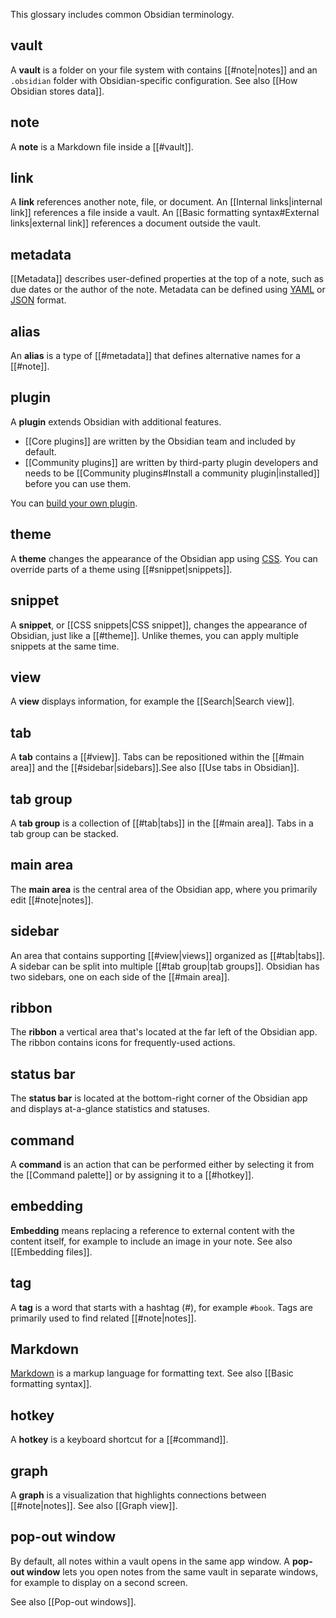 This glossary includes common Obsidian terminology.

## vault

A **vault** is a folder on your file system with contains [[#note|notes]] and an `.obsidian` folder with Obsidian-specific configuration. See also [[How Obsidian stores data]].

## note

A **note** is a Markdown file inside a [[#vault]].

## link

A **link** references another note, file, or document. An [[Internal links|internal link]] references a file inside a vault. An [[Basic formatting syntax#External links|external link]] references a document outside the vault.

## metadata

[[Metadata]] describes user-defined properties at the top of a note, such as due dates or the author of the note. Metadata can be defined using [YAML](https://yaml.org/) or [JSON](https://www.json.org/) format.

## alias

An **alias** is a type of [[#metadata]] that defines alternative names for a [[#note]].

## plugin

A **plugin** extends Obsidian with additional features.

- [[Core plugins]] are written by the Obsidian team and included by default.
- [[Community plugins]] are written by third-party plugin developers and needs to be [[Community plugins#Install a community plugin|installed]] before you can use them.

You can [build your own plugin](https://docs.obsidian.md/Plugins/Getting+started/Build+a+plugin).

## theme

A **theme** changes the appearance of the Obsidian app using [CSS](https://developer.mozilla.org/en-US/docs/Web/CSS). You can override parts of a theme using [[#snippet|snippets]].

## snippet

A **snippet**, or [[CSS snippets|CSS snippet]], changes the appearance of Obsidian, just like a [[#theme]]. Unlike themes, you can apply multiple snippets at the same time.

## view

A **view** displays information, for example the [[Search|Search view]].

## tab

A **tab** contains a [[#view]]. Tabs can be repositioned within the [[#main area]] and the [[#sidebar|sidebars]].See also [[Use tabs in Obsidian]].

## tab group

A **tab group** is a collection of [[#tab|tabs]] in the [[#main area]]. Tabs in a tab group can be stacked.

## main area

The **main area** is the central area of the Obsidian app, where you primarily edit [[#note|notes]].

## sidebar

An area that contains supporting [[#view|views]] organized as [[#tab|tabs]]. A sidebar can be split into multiple [[#tab group|tab groups]]. Obsidian has two sidebars, one on each side of the [[#main area]].

## ribbon

The **ribbon** a vertical area that's located at the far left of the Obsidian app. The ribbon contains icons for frequently-used actions.

## status bar

The **status bar** is located at the bottom-right corner of the Obsidian app and displays at-a-glance statistics and statuses.

## command

A **command** is an action that can be performed either by selecting it from the [[Command palette]] or by assigning it to a [[#hotkey]].

## embedding

**Embedding** means replacing a reference to external content with the content itself, for example to include an image in your note. See also [[Embedding files]].

## tag

A **tag** is a word that starts with a hashtag (#), for example `#book`. Tags are primarily used to find related [[#note|notes]].

## Markdown

[Markdown](https://daringfireball.net/projects/markdown/) is a markup language for formatting text. See also [[Basic formatting syntax]].

## hotkey

A **hotkey** is a keyboard shortcut for a [[#command]].

## graph

A **graph** is a visualization that highlights connections between [[#note|notes]]. See also [[Graph view]].

## pop-out window

By default, all notes within a vault opens in the same app window. A **pop-out window** lets you open notes from the same vault in separate windows, for example to display on a second screen.

See also [[Pop-out windows]].
